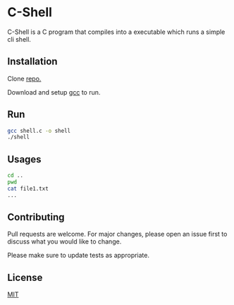 # C-Shell

C-Shell is a C program that compiles into a executable which runs a simple cli shell.

## Installation

Clone [repo.](https://github.com/mbeaver0803/C-Shell.git)

Download and setup [gcc](https://gcc.gnu.org/releases.html) to run. 

## Run

```bash
gcc shell.c -o shell
./shell
```

## Usages

```bash
cd ..
pwd
cat file1.txt
...

```

## Contributing
Pull requests are welcome. For major changes, please open an issue first to discuss what you would like to change.

Please make sure to update tests as appropriate.

## License
[MIT](https://choosealicense.com/licenses/mit/)
